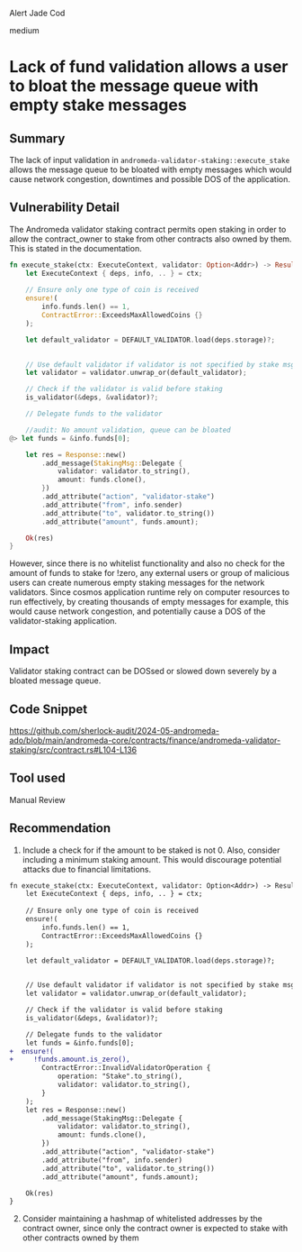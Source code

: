 Alert Jade Cod

medium

# Lack of fund validation allows a user to bloat the message queue with empty stake messages

## Summary
The lack of input validation in `andromeda-validator-staking::execute_stake` allows the message queue to be bloated with empty messages which would cause network congestion, downtimes and possible DOS of the application.

## Vulnerability Detail
The Andromeda validator staking contract permits open staking in order to allow the contract_owner to  stake from other contracts also owned by them. This is stated in the documentation. 

```rust
fn execute_stake(ctx: ExecuteContext, validator: Option<Addr>) -> Result<Response, ContractError> {
    let ExecuteContext { deps, info, .. } = ctx;
   
    // Ensure only one type of coin is received
    ensure!(
        info.funds.len() == 1,
        ContractError::ExceedsMaxAllowedCoins {}
    );

    let default_validator = DEFAULT_VALIDATOR.load(deps.storage)?;

    
    // Use default validator if validator is not specified by stake msg
    let validator = validator.unwrap_or(default_validator);

    // Check if the validator is valid before staking
    is_validator(&deps, &validator)?;

    // Delegate funds to the validator

    //audit: No amount validation, queue can be bloated
@> let funds = &info.funds[0];

    let res = Response::new()
        .add_message(StakingMsg::Delegate {
            validator: validator.to_string(),
            amount: funds.clone(),
        })
        .add_attribute("action", "validator-stake")
        .add_attribute("from", info.sender)
        .add_attribute("to", validator.to_string())
        .add_attribute("amount", funds.amount);

    Ok(res)
}
```

However, since there is no whitelist functionality and also no check for the amount of funds to stake for !zero, any external users or group of malicious users can create numerous empty staking messages for the network validators. Since cosmos application runtime rely on computer resources to run effectively, by creating thousands of empty messages for example, this would cause network congestion, and potentially cause a DOS of the validator-staking application. 

## Impact
Validator staking contract can be DOSsed or slowed down severely by a bloated message queue.

## Code Snippet
https://github.com/sherlock-audit/2024-05-andromeda-ado/blob/main/andromeda-core/contracts/finance/andromeda-validator-staking/src/contract.rs#L104-L136

## Tool used
Manual Review

## Recommendation
1. Include a check for if the amount to be staked is not 0. Also, consider including a minimum staking amount. This would discourage potential attacks due to financial limitations.
```diff
fn execute_stake(ctx: ExecuteContext, validator: Option<Addr>) -> Result<Response, ContractError> {
    let ExecuteContext { deps, info, .. } = ctx;
   
    // Ensure only one type of coin is received
    ensure!(
        info.funds.len() == 1,
        ContractError::ExceedsMaxAllowedCoins {}
    );

    let default_validator = DEFAULT_VALIDATOR.load(deps.storage)?;

    
    // Use default validator if validator is not specified by stake msg
    let validator = validator.unwrap_or(default_validator);

    // Check if the validator is valid before staking
    is_validator(&deps, &validator)?;

    // Delegate funds to the validator
    let funds = &info.funds[0];
+  ensure!(
+     !funds.amount.is_zero(),
        ContractError::InvalidValidatorOperation {
            operation: "Stake".to_string(),
            validator: validator.to_string(),
        }
    );
    let res = Response::new()
        .add_message(StakingMsg::Delegate {
            validator: validator.to_string(),
            amount: funds.clone(),
        })
        .add_attribute("action", "validator-stake")
        .add_attribute("from", info.sender)
        .add_attribute("to", validator.to_string())
        .add_attribute("amount", funds.amount);

    Ok(res)
}
```
2. Consider maintaining a hashmap of whitelisted addresses by the contract owner, since only the contract owner is expected to stake with other contracts owned by them